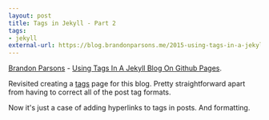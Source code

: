 ```yaml
---
layout: post
title: Tags in Jekyll - Part 2
tags:
- jekyll
external-url: https://blog.brandonparsons.me/2015-using-tags-in-a-jekyll-blog-on-github-pages/
---
```

[Brandon Parsons](https://blog.brandonparsons.me/) - [Using Tags In A Jekyll Blog On Github Pages](https://blog.brandonparsons.me/2015-using-tags-in-a-jekyll-blog-on-github-pages/).

Revisited creating a [tags](http://idiotandrobot.com/blog/tags/) page for this blog. 
Pretty straightforward apart from having to correct all of the post tag formats.

Now it's just a case of adding hyperlinks to tags in posts. And formatting.
